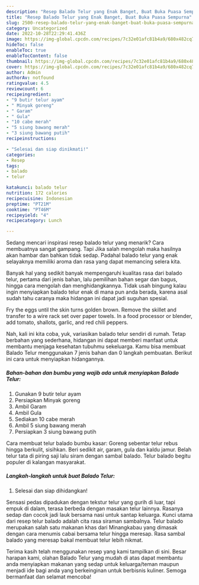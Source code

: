 ```yaml
---
description: "Resep Balado Telur yang Enak Banget, Buat Buka Puasa Sempurna"
title: "Resep Balado Telur yang Enak Banget, Buat Buka Puasa Sempurna"
slug: 2500-resep-balado-telur-yang-enak-banget-buat-buka-puasa-sempurna
category: Uncategorized
date: 2022-10-28T22:29:41.436Z
image: https://img-global.cpcdn.com/recipes/7c32e01afc81b4a9/680x482cq70/balado-telur-foto-resep-utama.jpg
hideToc: false
enableToc: true
enableTocContent: false
thumbnail: https://img-global.cpcdn.com/recipes/7c32e01afc81b4a9/680x482cq70/balado-telur-foto-resep-utama.jpg
cover: https://img-global.cpcdn.com/recipes/7c32e01afc81b4a9/680x482cq70/balado-telur-foto-resep-utama.jpg
author: Admin
authorAv: notfound
ratingvalue: 4.5
reviewcount: 6
recipeingredient:
- "9 butir telur ayam"
- " Minyak goreng"
- " Garam"
- " Gula"
- "10 cabe merah"
- "5 siung bawang merah"
- "3 siung bawang putih"
recipeinstructions:

- "Selesai dan siap dinikmati!"
categories:
- Resep
tags:
- balado
- telur

katakunci: balado telur 
nutrition: 172 calories
recipecuisine: Indonesian
preptime: "PT21M"
cooktime: "PT46M"
recipeyield: "4"
recipecategory: Lunch

---
```



Sedang mencari inspirasi resep balado telur yang menarik? Cara membuatnya sangat gampang. Tapi Jika salah mengolah maka hasilnya akan hambar dan bahkan tidak sedap. Padahal balado telur yang enak selayaknya memiliki aroma dan rasa yang dapat memancing selera kita.


Banyak hal yang sedikit banyak mempengaruhi kualitas rasa dari balado telur, pertama dari jenis bahan, lalu pemilihan bahan segar dan bagus, hingga cara mengolah dan menghidangkannya. Tidak usah bingung kalau ingin menyiapkan balado telur enak di mana pun anda berada, karena asal sudah tahu caranya maka hidangan ini dapat jadi suguhan spesial.

Fry the eggs until the skin turns golden brown. Remove the skillet and transfer to a wire rack set over paper towels. In a food processor or blender, add tomato, shallots, garlic, and red chili peppers.


Nah, kali ini kita coba, yuk, variasikan balado telur sendiri di rumah. Tetap berbahan yang sederhana, hidangan ini dapat memberi manfaat untuk membantu menjaga kesehatan tubuhmu sekeluarga. Kamu bisa membuat Balado Telur menggunakan 7 jenis bahan dan 0 langkah pembuatan. Berikut ini cara untuk menyiapkan hidangannya.

<!--inarticleads1-->

##### Bahan-bahan dan bumbu yang wajib ada untuk menyiapkan Balado Telur:

1. Gunakan 9 butir telur ayam
1. Persiapkan  Minyak goreng
1. Ambil  Garam
1. Ambil  Gula
1. Sediakan 10 cabe merah
1. Ambil 5 siung bawang merah
1. Persiapkan 3 siung bawang putih


Cara membuat telur balado bumbu kasar: Goreng sebentar telur rebus hingga berkulit, sisihkan. Beri sedikit air, garam, gula dan kaldu jamur. Belah telur tata di piring saji lalu siram dengan sambal balado. Telur balado begitu populer di kalangan masyarakat. 

<!--inarticleads2-->

##### Langkah-langkah untuk buat Balado Telur:


1. Selesai dan siap dihidangkan!

Sensasi pedas dipadukan dengan tekstur telur yang gurih di luar, tapi empuk di dalam, terasa berbeda dengan masakan telur lainnya. Rasanya sedap dan cocok jadi lauk bersama nasi untuk santap keluarga. Kunci utama dari resep telur balado adalah cita rasa siraman sambalnya. Telur balado merupakan salah satu makanan khas dari Minangkabau yang dimasak dengan cara menumis cabai bersama telur hingga meresap. Rasa sambal balado yang meresap bakal membuat telur lebih nikmat. 

Terima kasih telah menggunakan resep yang kami tampilkan di sini. Besar harapan kami, olahan Balado Telur yang mudah di atas dapat membantu anda menyiapkan makanan yang sedap untuk keluarga/teman maupun menjadi ide bagi anda yang berkeinginan untuk berbisnis kuliner. Semoga bermanfaat dan selamat mencoba!
